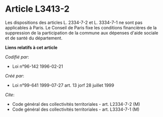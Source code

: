 # Article L3413-2

Les dispositions des articles L. 2334-7-2 et L. 3334-7-1 ne sont pas applicables à Paris. Le Conseil de Paris fixe les
conditions financières de la suppression de la participation de la commune aux dépenses d'aide sociale et de santé du
département.

**Liens relatifs à cet article**

_Codifié par_:

  - Loi n°96-142 1996-02-21

_Créé par_:

  - Loi n°99-641 1999-07-27 art. 13 jorf 28 juillet 1999

_Cite_:

  - Code général des collectivités territoriales - art. L2334-7-2 (M)
  - Code général des collectivités territoriales - art. L3334-7-1 (M)
